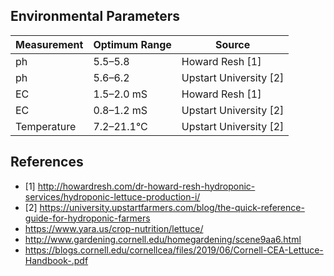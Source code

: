 ## Environmental Parameters

Measurement | Optimum Range | Source
--- | --- | ---
ph | 5.5–5.8 | Howard Resh [1]
ph | 5.6–6.2 | Upstart University [2]
EC | 1.5–2.0 mS | Howard Resh [1]
EC | 0.8–1.2 mS | Upstart University [2]
Temperature | 7.2–21.1°C | Upstart University [2]


## References

* [1] http://howardresh.com/dr-howard-resh-hydroponic-services/hydroponic-lettuce-production-i/
* [2] https://university.upstartfarmers.com/blog/the-quick-reference-guide-for-hydroponic-farmers
* https://www.yara.us/crop-nutrition/lettuce/
* http://www.gardening.cornell.edu/homegardening/scene9aa6.html
* https://blogs.cornell.edu/cornellcea/files/2019/06/Cornell-CEA-Lettuce-Handbook-.pdf
